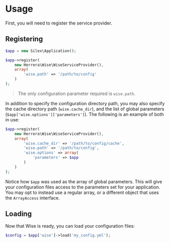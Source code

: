 Usage
=====

First, you will need to register the service provider.

Registering
-----------

```php
$app = new Silex\Application();

$app->register(
    new Herrera\Wise\WiseServiceProvider(),
    array(
        'wise.path' => '/path/to/config'
    )
);
```

> The only configuration parameter required is `wise.path`.

In addition to specify the configuration directory path, you may also specify
the cache directory path (`wise.cache_dir`), and the list of global parameters
(`$app['wise.options']['parameters']`). The following is an example of both in
use:

```php
$app->register(
    new Herrera\Wise\WiseServiceProvider(),
    array(
        'wise.cache_dir' => '/path/to/config/cache',
        'wise.path' => '/path/to/config',
        'wise.options' => array(
            'parameters' => $app
        )
    )
);
```

Notice how `$app` was used as the array of global parameters. This will give
your configuration files access to the parameters set for your application.
You may opt to instead use a regular array, or a different object that uses
the `ArrayAccess` interface.

Loading
-------

Now that Wise is ready, you can load your configuration files:

```php
$config = $app['wise']->load('my_config.yml');
```

